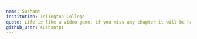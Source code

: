 ```yaml
---
name: Sushant
institution: Islington College
quote: Life is like a video game, if you miss any chapter it will be hard to understand further chapters.
github_user: sushantpt
---
```

